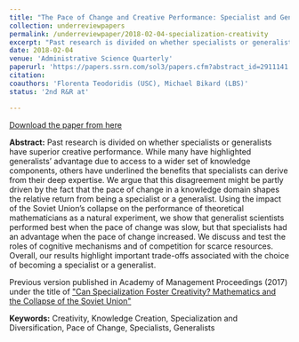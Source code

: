 ```yaml
---
title: "The Pace of Change and Creative Performance: Specialist and Generalist Mathematicians at the Fall of the Soviet Union"
collection: underreviewpapers
permalink: /underreviewpaper/2018-02-04-specialization-creativity
excerpt: "Past research is divided on whether specialists or generalists have superior creative performance. While many have highlighted generalists’ advantage due to access to a wider set of knowledge components, others have underlined the benefits that specialists can derive from their deep expertise. We argue that this disagreement might be partly driven by the fact that the pace of change in a knowledge domain shapes the relative return from being a specialist or a generalist. Using the impact of the Soviet Union’s collapse on the performance of theoretical mathematicians as a natural experiment, we show that generalist scientists performed best when the pace of change was slow, but that specialists had an advantage when the pace of change increased. We discuss...."
date: 2018-02-04
venue: 'Administrative Science Quarterly'
paperurl: 'https://papers.ssrn.com/sol3/papers.cfm?abstract_id=2911141'
citation:
coauthors: 'Florenta Teodoridis (USC), Michael Bikard (LBS)'
status: '2nd R&R at'

---
```

[Download the paper from here](https://papers.ssrn.com/sol3/papers.cfm?abstract_id=2911141)

<b>Abstract:</b> Past research is divided on whether specialists or generalists have superior creative performance. While many have highlighted generalists’ advantage due to access to a wider set of knowledge components, others have underlined the benefits that specialists can derive from their deep expertise. We argue that this disagreement might be partly driven by the fact that the pace of change in a knowledge domain shapes the relative return from being a specialist or a generalist. Using the impact of the Soviet Union’s collapse on the performance of theoretical mathematicians as a natural experiment, we show that generalist scientists performed best when the pace of change was slow, but that specialists had an advantage when the pace of change increased. We discuss and test the roles of cognitive mechanisms and of competition for scarce resources. Overall, our results highlight important trade-offs associated with the choice of becoming a specialist or a generalist.

Previous version published in Academy of Management Proceedings (2017) under the title of ["Can Specialization Foster Creativity? Mathematics and the Collapse of the Soviet Union"](http://proceedings.aom.org/content/2017/1/16768.short)

<b>Keywords:</b> Creativity, Knowledge Creation, Specialization and Diversification, Pace of Change, Specialists, Generalists
